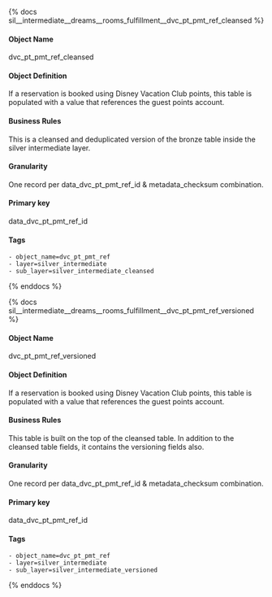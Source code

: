 {% docs sil__intermediate__dreams__rooms_fulfillment__dvc_pt_pmt_ref_cleansed %}

#### Object Name
dvc_pt_pmt_ref_cleansed

#### Object Definition
If a reservation is booked using Disney Vacation Club points, this table is populated with a value that references the guest points account.

#### Business Rules
This is a cleansed and deduplicated version of the bronze table inside the silver intermediate layer.

#### Granularity
One record per data_dvc_pt_pmt_ref_id & metadata_checksum combination.

#### Primary key
data_dvc_pt_pmt_ref_id

#### Tags
    - object_name=dvc_pt_pmt_ref
    - layer=silver_intermediate
    - sub_layer=silver_intermediate_cleansed

{% enddocs %}

{% docs sil__intermediate__dreams__rooms_fulfillment__dvc_pt_pmt_ref_versioned %}

#### Object Name
dvc_pt_pmt_ref_versioned

#### Object Definition
If a reservation is booked using Disney Vacation Club points, this table is populated with a value that references the guest points account.

#### Business Rules
This table is built on the top of the cleansed table. In addition to the cleansed table fields, it contains the versioning fields also.

#### Granularity
One record per data_dvc_pt_pmt_ref_id & metadata_checksum combination.

#### Primary key
data_dvc_pt_pmt_ref_id

#### Tags
    - object_name=dvc_pt_pmt_ref
    - layer=silver_intermediate
    - sub_layer=silver_intermediate_versioned

{% enddocs %}